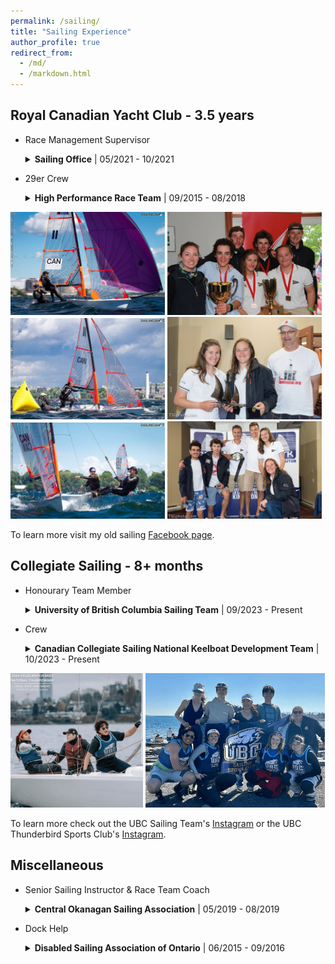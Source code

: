 ```yaml
---
permalink: /sailing/
title: "Sailing Experience"
author_profile: true
redirect_from: 
  - /md/
  - /markdown.html
---
```



<style>
details {
  margin-bottom: 1em;
}

summary {
  cursor: pointer;
}

details[open] summary {
  margin-bottom: 0.5em;
}

details p,
details ul {
  margin: 0 0 0.5em 1em;
}

summary strong {
  font-weight: bold;
}

summary span {
  font-weight: normal;
}
</style>

## Royal Canadian Yacht Club - 3.5 years

* Race Management Supervisor <br>
  <details>
    <summary> <strong>Sailing Office</strong> | <span>05/2021 - 10/2021</span></summary>
    <p></p>
    <ul>
      <li>Oversaw racing operations for 35 sailing events including nation and international level events such as Canada’s Cup and the WASZP Canadian Championship.</li>
      <li>Learned many aspects of race management and course setting under challenging conditions.</li>
    </ul>
  </details>

* 29er Crew  <br>
  <details>
    <summary> <strong>High Performance Race Team</strong> | <span>09/2015 - 08/2018</span></summary>
    <p></p>
    <ul>
      <li>Selected for Ontario Provincial Sailing Team (2015-2018)</li>
      <li>Top Female & 3rd overall at 29er Canadian Championship (2017)</li>
      <li>Top Female & 3rd overall at Canadian Double-handed Youth Championship (2017)</li>
      <li>Represented Canada at 29er World Championship (2017)</li>
      <li>Best Female Performance at Royal Candian Yacht Club’s Junior Club Award Ceremony (2018)</li>
    </ul>
  </details>

<img src="../images/29er_sailing1.jpg" alt="Image 1" style="max-width: 49%; display: inline-block;">
<img src="../images/29er_sailing2.jpg" alt="Image 2" style="max-width: 49%; display: inline-block;">
<img src="../images/29er_sailing5.jpg" alt="Image 3" style="max-width: 49%; display: inline-block;">
<img src="../images/29er_sailing4.jpg" alt="Image 4" style="max-width: 49%; display: inline-block;">
<img src="../images/29er_sailing6.jpg" alt="Image 5" style="max-width: 49%; display: inline-block;">
<img src="../images/29er_sailing3.jpg" alt="Image 6" style="max-width: 49%; display: inline-block;">

To learn more visit my old sailing [Facebook page](https://www.facebook.com/SophAndAsh/).

## Collegiate Sailing - 8+ months

* Honourary Team Member <br>
  <details>
    <summary> <strong>University of British Columbia Sailing Team</strong> | <span>09/2023 - Present</span></summary>
    <p>Sailed boats with UBC students (while technically not a UBC student, but UWaterloo doesn't have a team so I was allowed to compete with UBC).</p>
  </details>

* Crew <br>
  <details>
    <summary> <strong>Canadian Collegiate Sailing National Keelboat Development Team</strong> | <span>10/2023 - Present</span></summary>
    <p>Sailed boats with some of the best college students from across Canada.</p>
  </details>

<img src="../images/UBC_sailing0.png" alt="Image 1" style="max-width: 42%; display: inline-block;">
<img src="../images/UBC_sailing1.png" alt="Image 2" style="max-width: 57%; display: inline-block;">

To learn more check out the UBC Sailing Team's [Instagram](https://www.instagram.com/ubcsailing/) or the UBC Thunderbird Sports Club's [Instagram](https://www.instagram.com/ubctsc/?hl=en).

## Miscellaneous
* Senior Sailing Instructor & Race Team Coach <br>
  <details>
    <summary> <strong>Central Okanagan Sailing Association</strong> | <span>05/2019 - 08/2019</span></summary>
    <p>Had an amazing summer out in Kelowna teaching sailing to disabled and able-bodied people from 4-year to 70-year-olds and further developping the opti and laser youth race program.</p>
  </details>

* Dock Help <br>
  <details>
    <summary> <strong>Disabled Sailing Association of Ontario</strong> | <span>06/2015 - 09/2016</span></summary>
    <p>Did some on and off volunteering at the Queens Quay Disabled Sailing Program and they eventually hired me on to do some on and off work helping people with disabilities get the chance to do some awesome sailing.</p>
  </details>